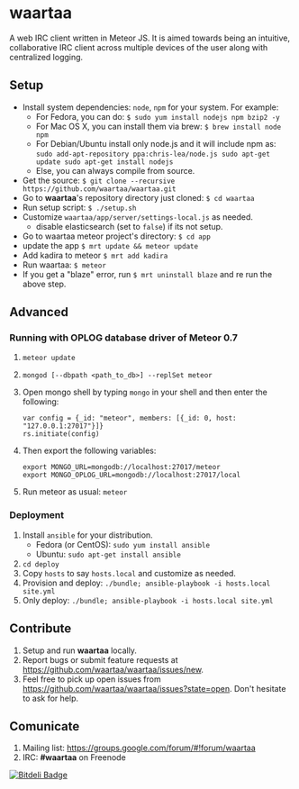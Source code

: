 # waartaa

A web IRC client written in Meteor JS. It is aimed towards being an intuitive, collaborative IRC client across
multiple devices of the user along with centralized logging.


## Setup

- Install system dependencies: ``node``, ``npm`` for your system. For example:
    - For Fedora, you can do: ``$ sudo yum install nodejs npm bzip2 -y``
    - For Mac OS X, you can install them via brew: ``$ brew install node npm``
    - For Debian/Ubuntu install only node.js and it will include npm as: 
                                           ``sudo add-apt-repository ppa:chris-lea/node.js
                                             sudo apt-get update
                                             sudo apt-get install nodejs``
    - Else, you can always compile from source.
- Get the source: ``$ git clone --recursive https://github.com/waartaa/waartaa.git``
- Go to **waartaa**'s repository directory just cloned: ``$ cd waartaa``
- Run setup script: ``$ ./setup.sh``
- Customize ``waartaa/app/server/settings-local.js`` as needed.
  - disable elasticsearch (set to ``false``) if its not setup.
- Go to waartaa meteor project's directory: ``$ cd app``
- update the app ``$ mrt update && meteor update``
- Add kadira to meteor ``$ mrt add kadira``
- Run waartaa: ``$ meteor``
- If you get a "blaze" error, run ``$ mrt uninstall blaze`` and re run the above step.

## Advanced

### Running with OPLOG database driver of Meteor 0.7

1. ``meteor update``
1. ``mongod [--dbpath <path_to_db>] --replSet meteor``
1. Open mongo shell by typing ``mongo`` in your shell and then enter the
   following:

   ```
   var config = {_id: "meteor", members: [{_id: 0, host: "127.0.0.1:27017"}]}
   rs.initiate(config)
   ```

1. Then export the following variables:

   ```
   export MONGO_URL=mongodb://localhost:27017/meteor
   export MONGO_OPLOG_URL=mongodb://localhost:27017/local
   ```

1. Run meteor as usual: ``meteor``

### Deployment

1. Install ``ansible`` for your distribution.
   - Fedora (or CentOS): ``sudo yum install ansible``
   - Ubuntu: ``sudo apt-get install ansible``
1. ``cd deploy``
1. Copy ``hosts`` to say ``hosts.local`` and customize as needed.
1. Provision and deploy: ``./bundle; ansible-playbook -i hosts.local site.yml``
1. Only deploy: ``./bundle; ansible-playbook -i hosts.local site.yml``


## Contribute

1. Setup and run **waartaa** locally.
2. Report bugs or submit feature requests at https://github.com/waartaa/waartaa/issues/new.
3. Feel free to pick up open issues from https://github.com/waartaa/waartaa/issues?state=open. Don't hesitate to ask for help.


## Comunicate

1. Mailing list: https://groups.google.com/forum/#!forum/waartaa
1. IRC: **#waartaa** on Freenode



[![Bitdeli Badge](https://d2weczhvl823v0.cloudfront.net/waartaa/waartaa/trend.png)](https://bitdeli.com/free "Bitdeli Badge")

